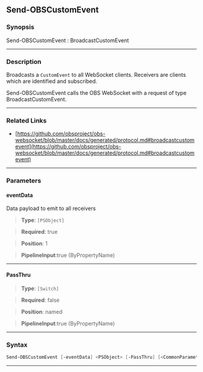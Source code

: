 Send-OBSCustomEvent
-------------------
### Synopsis
Send-OBSCustomEvent : BroadcastCustomEvent

---
### Description

Broadcasts a `CustomEvent` to all WebSocket clients. Receivers are clients which are identified and subscribed.


Send-OBSCustomEvent calls the OBS WebSocket with a request of type BroadcastCustomEvent.

---
### Related Links
* [https://github.com/obsproject/obs-websocket/blob/master/docs/generated/protocol.md#broadcastcustomevent](https://github.com/obsproject/obs-websocket/blob/master/docs/generated/protocol.md#broadcastcustomevent)



---
### Parameters
#### **eventData**

Data payload to emit to all receivers



> **Type**: ```[PSObject]```

> **Required**: true

> **Position**: 1

> **PipelineInput**:true (ByPropertyName)



---
#### **PassThru**

> **Type**: ```[Switch]```

> **Required**: false

> **Position**: named

> **PipelineInput**:true (ByPropertyName)



---
### Syntax
```PowerShell
Send-OBSCustomEvent [-eventData] <PSObject> [-PassThru] [<CommonParameters>]
```
---
